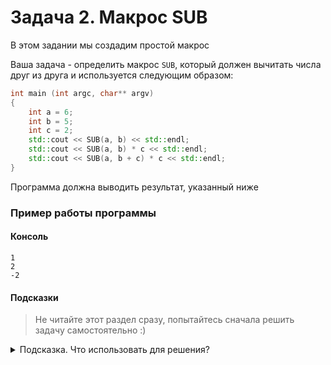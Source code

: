 # Задача 2. Макрос SUB
В этом задании мы создадим простой макрос

Ваша задача - определить макрос `SUB`, который должен вычитать числа друг из друга и используется следующим образом:

```cpp
int main (int argc, char** argv)
{
	int a = 6;
	int b = 5;
	int c = 2;
	std::cout << SUB(a, b) << std::endl;
	std::cout << SUB(a, b) * c << std::endl;
	std::cout << SUB(a, b + c) * c << std::endl;
}
```

Программа должна выводить результат, указанный ниже

### Пример работы программы
#### Консоль
```
1
2
-2
```
#### Подсказки

> Не читайте этот раздел сразу, попытайтесь сначала решить задачу самостоятельно :)

<details>

<summary>Подсказка. Что использовать для решения?</summary>

Для определения макроса используйте директиву `#define`

Для получения правильного результата не забудьте обернуть макрос и его аргументы в скобки

</details>